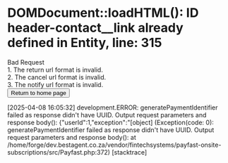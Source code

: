 # DOMDocument::loadHTML(): ID header-contact__link already defined in Entity, line: 315

<div class="error-block__text">Bad Request</div>
                                    <div class="error-block__message">
                    1. The return url format is invalid.</br>
                </div>
                            <div class="error-block__message">
                    2. The cancel url format is invalid.</br>
                </div>
                            <div class="error-block__message">
                    3. The notify url format is invalid.</br>
                </div>
                        <form>
                <input type="button" value="Return to home page" onclick="history.back()" class="error-block__button">
            </form>
            </div>
</body>
</html>
  
[2025-04-08 16:05:32] development.ERROR: generatePaymentIdentifier failed as response didn't have UUID. Output request parameters and response body():  {"userId":1,"exception":"[object] (Exception(code: 0): generatePaymentIdentifier failed as response didn't have UUID. Output request parameters and response body():  at /home/forge/dev.bestagent.co.za/vendor/fintechsystems/payfast-onsite-subscriptions/src/Payfast.php:372)
[stacktrace]